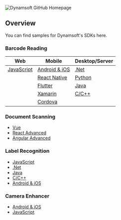 ![Dynamsoft GitHub Homepage](https://www.dynamsoft.com/blog/wp-content/uploads/2021/11/github-dynamsoft-banner.jpg)
## Overview

You can find samples for Dynamsoft's SDKs here.

### Barcode Reading
| Web      | Mobile         | Desktop/Server |
| ----------- | ----------- |-----------    |
| [JavaScript](https://github.com/Dynamsoft/barcode-reader-javascript-samples)      | [Android & iOS](https://github.com/Dynamsoft/barcode-reader-mobile-samples)       |  [.Net](https://github.com/Dynamsoft/barcode-reader-dotnet-samples)             |
|    | [React Native](https://github.com/Dynamsoft/capture-vision-react-native-samples)        |   [Python](https://github.com/Dynamsoft/barcode-reader-python-samples)             |
|    | [Flutter](https://github.com/Dynamsoft/capture-vision-flutter-samples)         |  [Java](https://github.com/Dynamsoft/barcode-reader-java-samples)             |
|    | [Xamarin](https://github.com/Dynamsoft/capture-vision-xamarin-forms-samples)      |  [C/C++](https://github.com/Dynamsoft/barcode-reader-c-cpp-samples)
|    | [Cordova](https://github.com/Dynamsoft/capture-vision-cordova-samples)  |  |        


### Document Scanning

* [Vue](https://github.com/dynamsoft/web-twain-vue-advanced)
* [React Advanced](https://github.com/Dynamsoft/dwt-react-advanced)
* [Angular Advanced](https://github.com/Dynamsoft/dwt-angular-advanced)


### Label Recognition

* [JavaScript](https://github.com/Dynamsoft/label-recognizer-javascript-samples)
* [.Net](https://github.com/Dynamsoft/label-recognizer-dotnet-samples)
* [Java](https://github.com/Dynamsoft/label-recognizer-java-samples)
* [C/C++](https://github.com/Dynamsoft/label-recognizer-c-cpp-samples)
* [Android & iOS](https://github.com/Dynamsoft/label-recognizer-mobile-samples)

### Camera Enhancer

* [Android & iOS](https://github.com/Dynamsoft/camera-enhancer-mobile-samples)
* [JavaScript](https://github.com/Dynamsoft/camera-enhancer-javascript-samples)
